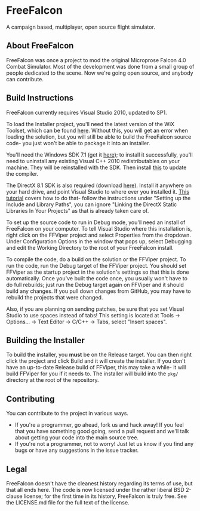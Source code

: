 # FreeFalcon

A campaign based, multiplayer, open source flight simulator.

## About FreeFalcon

FreeFalcon was once a project to mod the original Microprose Falcon 4.0
Combat Simulator. Most of the development was done from a small group of
people dedicated to the scene. Now we're going open source, and anybody can
contribute.

## Build Instructions

FreeFalcon currently requires Visual Studio 2010, updated to SP1.

To load the Installer project, you'll need the latest version of the WiX
Toolset, which can be found [here](http://wixtoolset.org/). Without this, you
will get an error when loading the solution, but you will still be able to
build the FreeFalcon source code- you just won't be able to package it into
an installer.

You'll need the Windows SDK 7.1 (get it
[here](http://www.microsoft.com/en-us/download/details.aspx?id=8279)); to
install it successfully, you'll need to uninstall any existing Visual C++
2010 redistributables on your machine. They will be reinstalled with the SDK.
Then install
[this](http://www.microsoft.com/en-us/download/details.aspx?id=4422) to update
the compiler.

The DirectX 8.1 SDK is also required (download
[here](http://www.darwinbots.com/numsgil/dx81sdk_full.exe)). Install it
anywhere on your hard drive, and point Visual Studio to where ever you
installed it.
[This tutorial](http://takinginitiative.wordpress.com/2010/07/02/setting-up-the-directx-sdk-with-visual-studio-2010/)
covers how to do that- follow the instructions under "Setting up the Include
and Library Paths", you can ignore "Linking the DirectX Static Libraries In
Your Projects" as that is already taken care of.

To set up the source code to run in Debug mode, you'll need an install of
FreeFalcon on your computer. To tell Visual Studio where this installation is,
right click on the FFViper project and select Properties from the dropdown.
Under Configuration Options in the window that pops up, select Debugging and
edit the Working Directory to the root of your FreeFalcon install.

To compile the code, do a build on the solution or the FFViper project. To run
the code, run the Debug target of the FFViper project. You should set FFViper
as the startup project in the solution's settings so that this is done
automatically. Once you've built the code once, you usually won't have to do
full rebuilds; just run the Debug target again on FFViper and it should build
any changes. If you pull down changes from GitHub, you may have to rebuild the
projects that were changed.

Also, if you are planning on sending patches, be sure that you set Visual
Studio to use spaces instead of tabs! This setting is located at
Tools -> Options... -> Text Editor -> C/C++ -> Tabs, select "Insert spaces".

## Building the Installer

To build the installer, you **must** be on the Release target. You can then
right click the project and click Build and it will create the installer. If
you don't have an up-to-date Release build of FFViper, this may take a while-
it will build FFViper for you if it needs to. The installer will build into
the `pkg/` directory at the root of the repository.

## Contributing

You can contribute to the project in various ways.

 * If you're a programmer, go ahead, fork us and hack away! If you feel that
   you have something good going, send a pull request and we'll talk about
   getting your code into the main source tree.
 * If you're not a programmer, not to worry! Just let us know if you find any
   bugs or have any suggestions in the issue tracker.

## Legal

FreeFalcon doesn't have the cleanest history regarding its terms of use, but
that all ends here. The code is now licensed under the rather liberal BSD
2-clause license; for the first time in its history, FreeFalcon is truly free.
See the LICENSE.md file for the full text of the license.
